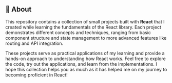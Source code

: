 ## 📖 About

This repository contains a collection of small projects built with **React** that I created while learning the fundamentals of the React library. Each project demonstrates different concepts and techniques, ranging from basic component structure and state management to more advanced features like routing and API integration.

These projects serve as practical applications of my learning and provide a hands-on approach to understanding how React works. Feel free to explore the code, try out the applications, and learn from the implementations. I hope this collection helps you as much as it has helped me on my journey to becoming proficient in React!
